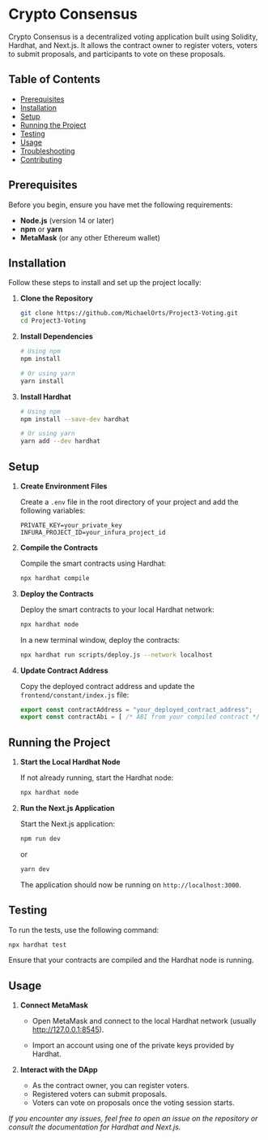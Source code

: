 # Crypto Consensus

Crypto Consensus is a decentralized voting application built using Solidity, Hardhat, and Next.js. It allows the contract owner to register voters, voters to submit proposals, and participants to vote on these proposals.

## Table of Contents

- [Prerequisites](#prerequisites)
- [Installation](#installation)
- [Setup](#setup)
- [Running the Project](#running-the-project)
- [Testing](#testing)
- [Usage](#usage)
- [Troubleshooting](#troubleshooting)
- [Contributing](#contributing)

## Prerequisites

Before you begin, ensure you have met the following requirements:

- **Node.js** (version 14 or later)
- **npm** or **yarn**
- **MetaMask** (or any other Ethereum wallet)

## Installation

Follow these steps to install and set up the project locally:

1. **Clone the Repository**

    ```bash
    git clone https://github.com/MichaelOrts/Project3-Voting.git
    cd Project3-Voting
    ```

2. **Install Dependencies**

    ```bash
    # Using npm
    npm install

    # Or using yarn
    yarn install
    ```

3. **Install Hardhat**

    ```bash
    # Using npm
    npm install --save-dev hardhat

    # Or using yarn
    yarn add --dev hardhat
    ```

## Setup

1. **Create Environment Files**

    Create a `.env` file in the root directory of your project and add the following variables:

    ```env
    PRIVATE_KEY=your_private_key
    INFURA_PROJECT_ID=your_infura_project_id
    ```

2. **Compile the Contracts**

    Compile the smart contracts using Hardhat:

    ```bash
    npx hardhat compile
    ```

3. **Deploy the Contracts**

    Deploy the smart contracts to your local Hardhat network:

    ```bash
    npx hardhat node
    ```

    In a new terminal window, deploy the contracts:

    ```bash
    npx hardhat run scripts/deploy.js --network localhost
    ```

4. **Update Contract Address**

    Copy the deployed contract address and update the `frontend/constant/index.js` file:

    ```javascript
    export const contractAddress = "your_deployed_contract_address";
    export const contractAbi = [ /* ABI from your compiled contract */ ];
    ```

## Running the Project

1. **Start the Local Hardhat Node**

    If not already running, start the Hardhat node:

    ```bash
    npx hardhat node
    ```

2. **Run the Next.js Application**

    Start the Next.js application:

    ```bash
    npm run dev
    ```

    or

    ```bash
    yarn dev
    ```

    The application should now be running on `http://localhost:3000`.

## Testing

To run the tests, use the following command:

```bash
npx hardhat test
```

Ensure that your contracts are compiled and the Hardhat node is running.

## Usage

1. **Connect MetaMask**

    * Open MetaMask and connect to the local Hardhat network (usually http://127.0.0.1:8545).

    * Import an account using one of the private keys provided by Hardhat.

2. **Interact with the DApp**

    * As the contract owner, you can register voters.
    * Registered voters can submit proposals.
    * Voters can vote on proposals once the voting session starts.
    

*If you encounter any issues, feel free to open an issue on the repository or consult the documentation for Hardhat and Next.js.*



